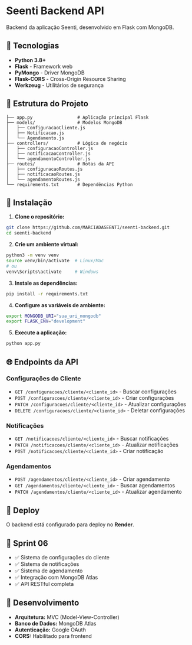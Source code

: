 # Seenti Backend API

Backend da aplicação Seenti, desenvolvido em Flask com MongoDB.

## 🚀 Tecnologias

- **Python 3.8+**
- **Flask** - Framework web
- **PyMongo** - Driver MongoDB
- **Flask-CORS** - Cross-Origin Resource Sharing
- **Werkzeug** - Utilitários de segurança

## 📁 Estrutura do Projeto

```
├── app.py                 # Aplicação principal Flask
├── models/                # Modelos MongoDB
│   ├── ConfiguracaoCliente.js
│   ├── Notificacao.js
│   └── Agendamento.js
├── controllers/           # Lógica de negócio
│   ├── configuracaoController.js
│   ├── notificacaoController.js
│   └── agendamentoController.js
├── routes/                # Rotas da API
│   ├── configuracaoRoutes.js
│   ├── notificacaoRoutes.js
│   └── agendamentoRoutes.js
└── requirements.txt       # Dependências Python
```

## 🔧 Instalação

1. **Clone o repositório:**
```bash
git clone https://github.com/MARCIADASEENTI/seenti-backend.git
cd seenti-backend
```

2. **Crie um ambiente virtual:**
```bash
python3 -m venv venv
source venv/bin/activate  # Linux/Mac
# ou
venv\Scripts\activate     # Windows
```

3. **Instale as dependências:**
```bash
pip install -r requirements.txt
```

4. **Configure as variáveis de ambiente:**
```bash
export MONGODB_URI="sua_uri_mongodb"
export FLASK_ENV="development"
```

5. **Execute a aplicação:**
```bash
python app.py
```

## 🌐 Endpoints da API

### Configurações do Cliente
- `GET /configuracoes/cliente/<cliente_id>` - Buscar configurações
- `POST /configuracoes/cliente/<cliente_id>` - Criar configurações
- `PATCH /configuracoes/cliente/<cliente_id>` - Atualizar configurações
- `DELETE /configuracoes/cliente/<cliente_id>` - Deletar configurações

### Notificações
- `GET /notificacoes/cliente/<cliente_id>` - Buscar notificações
- `PATCH /notificacoes/cliente/<cliente_id>` - Atualizar notificações
- `POST /notificacoes/cliente/<cliente_id>` - Criar notificação

### Agendamentos
- `POST /agendamentos/cliente/<cliente_id>` - Criar agendamento
- `GET /agendamentos/cliente/<cliente_id>` - Buscar agendamentos
- `PATCH /agendamentos/cliente/<cliente_id>` - Atualizar agendamento

## 🚀 Deploy

O backend está configurado para deploy no **Render**.

## 📝 Sprint 06

- ✅ Sistema de configurações do cliente
- ✅ Sistema de notificações
- ✅ Sistema de agendamento
- ✅ Integração com MongoDB Atlas
- ✅ API RESTful completa

## 👥 Desenvolvimento

- **Arquitetura:** MVC (Model-View-Controller)
- **Banco de Dados:** MongoDB Atlas
- **Autenticação:** Google OAuth
- **CORS:** Habilitado para frontend
